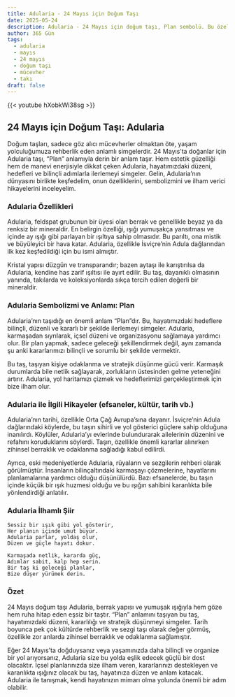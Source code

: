 ```yaml
---
title: Adularia - 24 Mayıs için Doğum Taşı
date: 2025-05-24
description: Adularia - 24 Mayıs için doğum taşı, Plan sembolü. Bu özel taşın derin anlamını öğrenin.
author: 365 Gün
tags:
  - adularia
  - mayıs
  - 24 mayıs
  - doğum taşı
  - mücevher
  - takı
draft: false
---
```


{{< youtube hXobkWi38sg >}}

## 24 Mayıs için Doğum Taşı: Adularia

Doğum taşları, sadece göz alıcı mücevherler olmaktan öte, yaşam yolculuğumuza rehberlik eden anlamlı simgelerdir. 24 Mayıs’ta doğanlar için Adularia taşı, “Plan” anlamıyla derin bir anlam taşır. Hem estetik güzelliği hem de manevi enerjisiyle dikkat çeken Adularia, hayatımızdaki düzeni, hedefleri ve bilinçli adımlarla ilerlemeyi simgeler. Gelin, Adularia’nın dünyasını birlikte keşfedelim, onun özelliklerini, sembolizmini ve ilham verici hikayelerini inceleyelim.

### Adularia Özellikleri

Adularia, feldspat grubunun bir üyesi olan berrak ve genellikle beyaz ya da renksiz bir mineraldir. En belirgin özelliği, ışığı yumuşakça yansıtması ve içinde ay ışığı gibi parlayan bir ışıltıya sahip olmasıdır. Bu parıltı, ona mistik ve büyüleyici bir hava katar. Adularia, özellikle İsviçre’nin Adula dağlarından ilk kez keşfedildiği için bu ismi almıştır.

Kristal yapısı düzgün ve transparandır; bazen aytaşı ile karıştırılsa da Adularia, kendine has zarif ışıltısı ile ayırt edilir. Bu taş, dayanıklı olmasının yanında, takılarda ve koleksiyonlarda sıkça tercih edilen değerli bir mineraldir.

### Adularia Sembolizmi ve Anlamı: Plan

Adularia’nın taşıdığı en önemli anlam “Plan”dır. Bu, hayatımızdaki hedeflere bilinçli, düzenli ve kararlı bir şekilde ilerlemeyi simgeler. Adularia, karmaşadan sıyrılarak, içsel düzeni ve organizasyonu sağlamaya yardımcı olur. Bir plan yapmak, sadece geleceği şekillendirmek değil, aynı zamanda şu anki kararlarımızı bilinçli ve sorumlu bir şekilde vermektir.

Bu taş, taşıyan kişiye odaklanma ve stratejik düşünme gücü verir. Karmaşık durumlarda bile netlik sağlayarak, zorlukların üstesinden gelme yeteneğini artırır. Adularia, yol haritamızı çizmek ve hedeflerimizi gerçekleştirmek için bize ilham olur.

### Adularia ile İlgili Hikayeler (efsaneler, kültür, tarih vb.)

Adularia’nın tarihi, özellikle Orta Çağ Avrupa’sına dayanır. İsviçre’nin Adula dağlarındaki köylerde, bu taşın sihirli ve yol gösterici güçlere sahip olduğuna inanılırdı. Köylüler, Adularia’yı evlerinde bulundurarak ailelerinin düzenini ve refahını koruduklarını söylerdi. Taşın, özellikle önemli kararlar alınırken zihinsel berraklık ve odaklanma sağladığı kabul edilirdi.

Ayrıca, eski medeniyetlerde Adularia, rüyaların ve sezgilerin rehberi olarak görülmüştür. İnsanların bilinçaltındaki karmaşayı çözmelerine, hayatlarını planlamalarına yardımcı olduğu düşünülürdü. Bazı efsanelerde, bu taşın içinde küçük bir ışık huzmesi olduğu ve bu ışığın sahibini karanlıkta bile yönlendirdiği anlatılır.

### Adularia İlhamlı Şiir

```
Sessiz bir ışık gibi yol gösterir,
Her planın içinde umut büyür.
Adularia parlar, yoldaş olur,
Düzen ve güçle hayatı dokur.

Karmaşada netlik, kararda güç,
Adımlar sabit, kalp hep serin.
Bir taş ki geleceği planlar,
Bize düşer yürümek derin.
```

### Özet

24 Mayıs doğum taşı Adularia, berrak yapısı ve yumuşak ışığıyla hem göze hem ruha hitap eden eşsiz bir taştır. “Plan” anlamını taşıyan bu taş, hayatımızdaki düzeni, kararlılığı ve stratejik düşünmeyi simgeler. Tarih boyunca pek çok kültürde rehberlik ve sezgi taşı olarak değer görmüş, özellikle zor anlarda zihinsel berraklık ve odaklanma sağlamıştır.

Eğer 24 Mayıs’ta doğduysanız veya yaşamınızda daha bilinçli ve organize bir yol arıyorsanız, Adularia size bu yolda eşlik edecek güçlü bir dost olacaktır. İçsel planlarınızda size ilham veren, kararlarınızı destekleyen ve karanlıkta ışığınız olacak bu taş, hayatınıza düzen ve anlam katacak. Adularia ile tanışmak, kendi hayatınızın mimarı olma yolunda önemli bir adım olabilir.